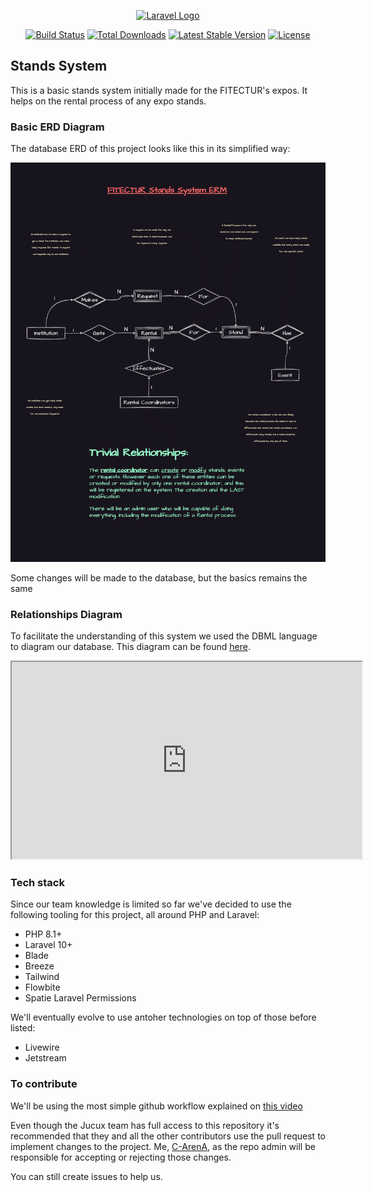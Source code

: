 <p align="center"><a href="https://laravel.com" target="_blank"><img src="https://raw.githubusercontent.com/laravel/art/master/logo-lockup/5%20SVG/2%20CMYK/1%20Full%20Color/laravel-logolockup-cmyk-red.svg" width="400" alt="Laravel Logo"></a></p>

<p align="center">
<a href="https://github.com/laravel/framework/actions"><img src="https://github.com/laravel/framework/workflows/tests/badge.svg" alt="Build Status"></a>
<a href="https://packagist.org/packages/laravel/framework"><img src="https://img.shields.io/packagist/dt/laravel/framework" alt="Total Downloads"></a>
<a href="https://packagist.org/packages/laravel/framework"><img src="https://img.shields.io/packagist/v/laravel/framework" alt="Latest Stable Version"></a>
<a href="https://packagist.org/packages/laravel/framework"><img src="https://img.shields.io/packagist/l/laravel/framework" alt="License"></a>
</p>

## Stands System

This is a basic stands system initially made for the FITECTUR's expos. It helps on the rental process of any expo stands. 

### Basic ERD Diagram
The database ERD of this project looks like this in its simplified way:

![Simplified ERD](docs/ERM.drawio.png)

Some changes will be made to the database, but the basics remains the same

### Relationships Diagram
To facilitate the understanding of this system we used the DBML language to diagram our database. This diagram can be found [here](https://dbdiagram.io/d/649e203702bd1c4a5e4758a7).
<iframe width="560" height="315" src='https://dbdiagram.io/embed/649e203702bd1c4a5e4758a7'> </iframe>

### Tech stack
Since our team knowledge is limited so far we've decided to use the following tooling for this project, all around PHP and Laravel:

* PHP 8.1+
* Laravel 10+
* Blade
* Breeze
* Tailwind
* Flowbite
* Spatie Laravel Permissions

We'll eventually evolve to use antoher technologies on top of those before listed:

* Livewire
* Jetstream

### To contribute
We'll be using the most simple github workflow explained on [this video](https://youtu.be/Uszj_k0DGsg)

Even though the Jucux team has full access to this repository it's recommended that they and all the other contributors use the pull request to implement changes to the project. Me, [C-ArenA](C-ArenA), as the repo admin will be responsible for accepting or rejecting those changes.

You can still create issues to help us.
